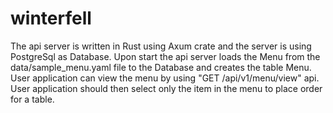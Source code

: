 # winterfell
The api server is written in Rust using Axum crate and the server is using PostgreSql as Database.
Upon start the api server loads the Menu from the data/sample_menu.yaml file to the Database and creates the table Menu.
User application can view the menu by using "GET /api/v1/menu/view" api.
User application should then select only the item in the menu to place order for a table.
